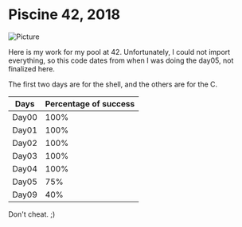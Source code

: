 # Piscine 42, 2018

![Picture](https://upload.wikimedia.org/wikipedia/commons/thumb/8/8d/42_Logo.svg/480px-42_Logo.svg.png)

Here is my work for my pool at 42. Unfortunately, I could not import everything, so this code dates from when I was doing the day05, not finalized here.

The first two days are for the shell, and the others are for the C.

| Days | Percentage of success |
| - | - |
| Day00 | 100% |
| Day01 | 100% |
| Day02 | 100% |
| Day03 | 100% |
| Day04 | 100% |
| Day05 | 75% |
| Day09 | 40% |

Don't cheat. ;)
